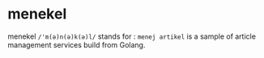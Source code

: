 # menekel
menekel `/'m(ə)n(ə)k(ə)l/` stands for : `menej artikel` is a sample of article management services build from Golang.
